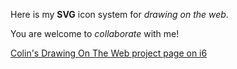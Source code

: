 Here is my **SVG** icon system for _drawing on the web_. 

You are welcome to _collaborate_ with me!


[Colin's Drawing On The Web project page on i6](http://i6.cims.nyu.edu/~cjc633/380/)	
